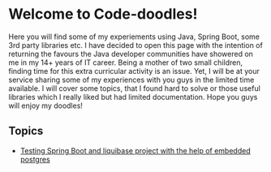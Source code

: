 # Welcome to Code-doodles!
Here you will find some of my experiements using Java, Spring Boot, some 3rd party libraries etc. I have decided to open this page with the intention of returning  the favours the Java developer communities have showered on me in my 14+ years of IT career. Being a mother of two small children, finding time for this extra curricular activity is an issue. Yet, I will be at your service sharing some of my experiences with you guys in the limited time available. I will cover some topics, that I found hard to solve or those useful libraries which I really liked but had limited documentation. Hope you guys will enjoy my doodles!

## Topics
* [Testing Spring Boot and liquibase project with the help of embedded postgres](https://roshinirevindranathan.github.io/SpringBoot-Liquibase-ComponentTest-With-EmbeddedPostgres/)

